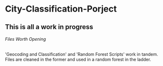 # City-Classification-Porject

## This is all a work in progress

###### Files Worth Opening 

'Geocoding and Classification' and 'Random Forest Scripts' work in tandem. Files are cleaned in the former and used in a random forest in the ladder. 
